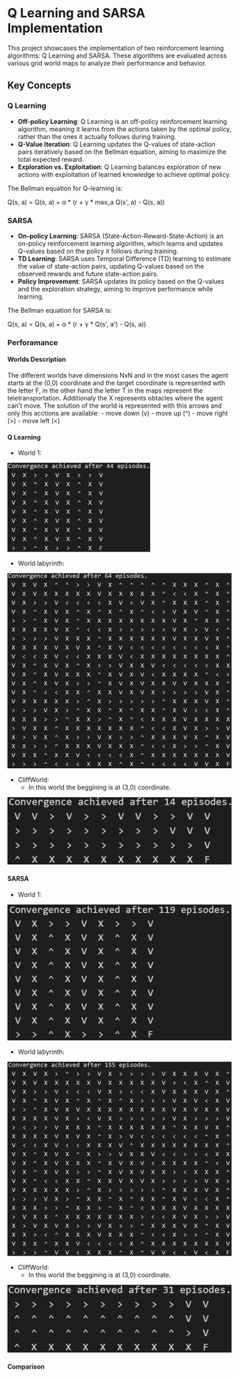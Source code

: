 # Q Learning and SARSA Implementation
This project showcases the implementation of two reinforcement learning algorithms: Q Learning and SARSA. These algorithms are evaluated across various grid world maps to analyze their performance and behavior.

## Key Concepts
### Q Learning
- **Off-policy Learning**: Q Learning is an off-policy reinforcement learning algorithm, meaning it learns from the actions taken by the optimal policy, rather than the ones it actually follows during training.
- **Q-Value Iteration**: Q Learning updates the Q-values of state-action pairs iteratively based on the Bellman equation, aiming to maximize the total expected reward.
- **Exploration vs. Exploitation**: Q Learning balances exploration of new actions with exploitation of learned knowledge to achieve optimal policy.

The Bellman equation for Q-learning is:

Q(s, a) = Q(s, a) + α * (r + γ * max_a Q(s', a) - Q(s, a))

### SARSA
- **On-policy Learning**: SARSA (State-Action-Reward-State-Action) is an on-policy reinforcement learning algorithm, which learns and updates Q-values based on the policy it follows during training.
- **TD Learning**: SARSA uses Temporal Difference (TD) learning to estimate the value of state-action pairs, updating Q-values based on the observed rewards and future state-action pairs.
- **Policy Improvement**: SARSA updates its policy based on the Q-values and the exploration strategy, aiming to improve performance while learning.

The Bellman equation for SARSA is:

Q(s, a) = Q(s, a) + α * (r + γ * Q(s', a') - Q(s, a))

### Perforamance

#### Worlds Description

The different worlds have dimensions NxN and in the most cases the agent starts at the (0,0) coordinate and the target coordinate is represented with the letter F, in the other hand the letter T in the maps represent the teletransportation. Additionaly the X represents obtacles where the agent can't move. 
The solution of the world is represented with this arrows and only this acctions are available:
    - move down (v)
    - move up (^)
    - move right (>)
    - move left (<)

#### Q Learning
- World 1:
  
<img src="Images/q1.png" alt="Question 1" height="200">

- World labyrinth:
  
![](Images/q2.png)

- CliffWorld:
    - In this world the beggining is at (3,0) coordinate.
    
![](Images/q3.png)

#### SARSA
- World 1:
  
![](Images/s1.png)

- World labyrinth:
  
![](Images/s2.png)

- CliffWorld:
    - In this world the beggining is at (3,0) coordinate.
  
![](Images/s3.png)

#### Comparison

